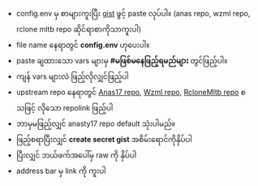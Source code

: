 - config.env မှ စာများကူးပြီး [gist](https://gist.github.com/) ဖွင့် paste လုပ်ပါ။ (anas repo, wzml repo, rclone mltb repo ဆိုင်ရာစာကိုသာကူးပါ)
- file name နေရာတွင် **config.env** ဟုပေးပါ။
- paste ချထားသော vars များမှ **#မဖြစ်မနေဖြည့်ရမည်များ** တွင်ဖြည့်ပါ။ 
- ကျန် vars များလဲ ဖြည့်လိုလျှင်ဖြည့်ပါ
- upstream repo နေရာတွင် [Anas17 repo](https://github.com/anasty17/mirror-leech-telegram-bot), [Wzml repo](https://github.com/weebzone/wzml), [RcloneMltb repo](https://github.com/Sam-Max/rclone-mirror-leech-telegram-bot) စသဖြင့် လိုသော repolink ဖြည့်ပါ
- ဘာမှမဖြည့်လျှင် anasty17 repo default သုံးပါမည်။
- ဖြည့်စရာပြီးလျှင် **create secret gist** အစိမ်းရောင်ကိုနှိပ်ပါ
- ပြီးလျှင် ဘယ်ဖက်အပေါ်မှ raw ကို နှိပ်ပါ
- address bar မှ link ကို ကူးပါ
